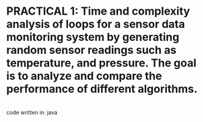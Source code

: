 <h1>PRACTICAL 1: Time and complexity analysis of loops for a sensor data monitoring system by
generating random sensor readings such as temperature, and pressure. The goal is to
analyze and compare the performance of different algorithms. <br></h1>

<br>
code written in: java
